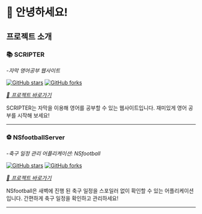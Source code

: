 # 👋 안녕하세요!

## 프로젝트 소개

### 📚 SCRIPTER

-*자막 영어공부 웹사이트*

[![GitHub stars](https://img.shields.io/github/stars/ksaw1228/SCRIPTER)](https://github.com/ksaw1228/SCRIPTER)
[![GitHub forks](https://img.shields.io/github/forks/ksaw1228/SCRIPTER)](https://github.com/ksaw1228/SCRIPTER)

_[🔗 프로젝트 바로가기](https://github.com/ksaw1228/SCRIPTER)_

SCRIPTER는 자막을 이용해 영어를 공부할 수 있는 웹사이트입니다. 재미있게 영어 공부를 시작해 보세요!

---

### ⚽️ NSfootballServer

-*축구 일정 관리 어플리케이션: NSfootball*

[![GitHub stars](https://img.shields.io/github/stars/ksaw1228/NSfootballServer)](https://github.com/ksaw1228/NSfootballServer)
[![GitHub forks](https://img.shields.io/github/forks/ksaw1228/NSfootballServer)](https://github.com/ksaw1228/NSfootballServer)

_[🔗 프로젝트 바로가기](https://github.com/ksaw1228/NSfootballServer)_

NSfootball은 새벽에 진행 된 축구 일정을 스포일러 없이 확인할 수 있는 어플리케이션입니다. 간편하게 축구 일정을 확인하고 관리하세요!

---
